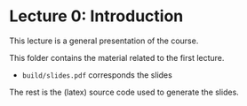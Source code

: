 # Lecture 0: Introduction

This lecture is a general presentation of the course.

This folder contains the material related to the first lecture.
- `build/slides.pdf` corresponds the slides

The rest is the (latex) source code used to generate the slides.